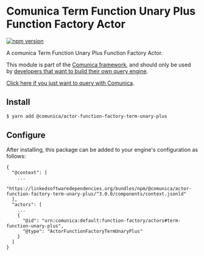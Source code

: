 # Comunica Term Function Unary Plus Function Factory Actor

[![npm version](https://badge.fury.io/js/%40comunica%2Factor-function-factory-term-function-unary-plus.svg)](https://www.npmjs.com/package/@comunica/actor-function-factory-term-unary-plus)

A comunica Term Function Unary Plus Function Factory Actor.

This module is part of the [Comunica framework](https://github.com/comunica/comunica),
and should only be used by [developers that want to build their own query engine](https://comunica.dev/docs/modify/).

[Click here if you just want to query with Comunica](https://comunica.dev/docs/query/).

## Install

```bash
$ yarn add @comunica/actor-function-factory-term-unary-plus
```

## Configure

After installing, this package can be added to your engine's configuration as follows:
```text
{
  "@context": [
    ...
    "https://linkedsoftwaredependencies.org/bundles/npm/@comunica/actor-function-factory-term-unary-plus/^3.0.0/components/context.jsonld"
  ],
  "actors": [
    ...
    {
      "@id": "urn:comunica:default:function-factory/actors#term-function-unary-plus",
      "@type": "ActorFunctionFactoryTermUnaryPlus"
    }
  ]
}
```
